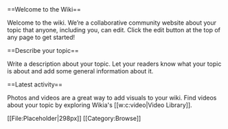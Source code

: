 <mainpage-leftcolumn-start />
==Welcome to the Wiki==

Welcome to the wiki. We’re a collaborative community website about your topic that anyone, including you, can edit. Click the edit button at the top of any page to get started!

==Describe your topic==

Write a description about your topic. Let your readers know what your topic is about and add some general information about it.

==Latest activity==

<activityfeed/>

<mainpage-endcolumn />

<mainpage-rightcolumn-start />

Photos and videos are a great way to add visuals to your wiki. Find videos about your topic by exploring Wikia's [[w:c:video|Video Library]].

[[File:Placeholder|298px]]
<mainpage-endcolumn />
[[Category:Browse]]